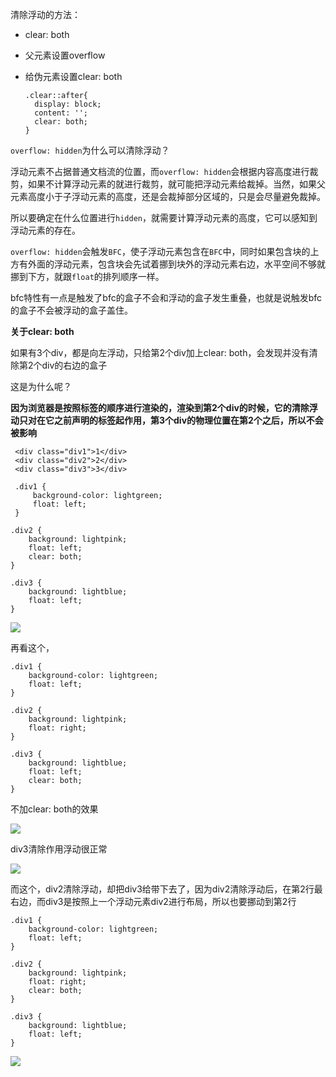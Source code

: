 清除浮动的方法：

* clear: both

* 父元素设置overflow

* 给伪元素设置clear: both

  ```
  .clear::after{
  	display: block;
  	content: '';
  	clear: both;
  }
  ```

  





`overflow: hidden`为什么可以清除浮动？

浮动元素不占据普通文档流的位置，而`overflow: hidden`会根据内容高度进行裁剪，如果不计算浮动元素的就进行裁剪，就可能把浮动元素给裁掉。当然，如果父元素高度小于子浮动元素的高度，还是会裁掉部分区域的，只是会尽量避免裁掉。

所以要确定在什么位置进行`hidden`，就需要计算浮动元素的高度，它可以感知到浮动元素的存在。

`overflow: hidden`会触发`BFC`，使子浮动元素包含在`BFC`中，同时如果包含块的上方有外面的浮动元素，包含块会先试着挪到块外的浮动元素右边，水平空间不够就挪到下方，就跟`float`的排列顺序一样。



bfc特性有一点是触发了bfc的盒子不会和浮动的盒子发生重叠，也就是说触发bfc的盒子不会被浮动的盒子盖住。







**关于clear: both**



如果有3个div，都是向左浮动，只给第2个div加上clear: both，会发现并没有清除第2个div的右边的盒子

这是为什么呢？

**因为浏览器是按照标签的顺序进行渲染的，渲染到第2个div的时候，它的清除浮动只对在它之前声明的标签起作用，第3个div的物理位置在第2个之后，所以不会被影响**

```
 <div class="div1">1</div>
 <div class="div2">2</div>
 <div class="div3">3</div>
 
 .div1 {
     background-color: lightgreen;
     float: left;
 }

.div2 {
    background: lightpink;
    float: left;
    clear: both;
}

.div3 {
    background: lightblue;
    float: left;
}
```

![](https://gitee.com/chiihooy/pictures-bed/raw/master/img/20210306220504.png)





再看这个，

```
.div1 {
    background-color: lightgreen;
    float: left;
}

.div2 {
    background: lightpink;
    float: right;
}

.div3 {
    background: lightblue;
    float: left;
    clear: both;
}

```

不加clear: both的效果

![](https://gitee.com/chiihooy/pictures-bed/raw/master/img/20210306221757.png)

div3清除作用浮动很正常

![](https://gitee.com/chiihooy/pictures-bed/raw/master/img/20210306221457.png)



而这个，div2清除浮动，却把div3给带下去了，因为div2清除浮动后，在第2行最右边，而div3是按照上一个浮动元素div2进行布局，所以也要挪动到第2行

```
.div1 {
    background-color: lightgreen;
    float: left;
}

.div2 {
    background: lightpink;
    float: right;
    clear: both;
}

.div3 {
    background: lightblue;
    float: left;
}
```

![](https://gitee.com/chiihooy/pictures-bed/raw/master/img/20210306221539.png)